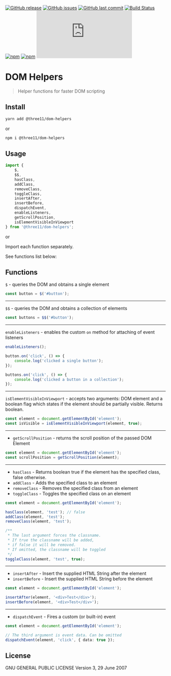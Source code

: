 [![GitHub release](https://img.shields.io/github/release/three11/dom-helpers.svg)](https://github.com/three11/dom-helpers/releases/latest)
[![GitHub issues](https://img.shields.io/github/issues/three11/dom-helpers.svg)](https://github.com/three11/dom-helpers/issues)
[![GitHub last commit](https://img.shields.io/github/last-commit/three11/dom-helpers.svg)](https://github.com/three11/dom-helpers/commits/master)
[![Build Status](https://travis-ci.org/three11/dom-helpers.svg?branch=master)](https://travis-ci.org/three11/dom-helpers)
[![npm](https://img.shields.io/npm/dt/@three11/dom-helpers.svg)](https://www.npmjs.com/package/@three11/dom-helpers)
[![npm](https://img.shields.io/npm/v/@three11/dom-helpers.svg)](https://www.npmjs.com/package/@three11/dom-helpers)
[![Analytics](https://ga-beacon.appspot.com/UA-83446952-1/github.com/three11/dom-helpers/README.md)](https://github.com/three11/dom-helpers/)

# DOM Helpers

> Helper functions for faster DOM scripting

## Install

```sh
yarn add @three11/dom-helpers
```

or

```sh
npm i @three11/dom-helpers
```

## Usage

```typescript
import {
	$,
	$$,
	hasClass,
	addClass,
	removeClass,
	toggleClass,
	insertAfter,
	insertBefore,
	dispatchEvent,
	enableListeners,
	getScrollPosition,
	isElementVisibleInViewport
} from '@three11/dom-helpers';
```

or

Import each function separately.

See functions list below:

## Functions

`$` - queries the DOM and obtains a single element

```typescript
const button = $('#button');
```

---

`$$` - queries the DOM and obtains a collection of elements

```typescript
const buttons = $$('#button');
```

---

`enableListeners` - enables the custom `on` method for attaching of event listeners

```typescript
enableListeners();

button.on('click', () => {
	console.log('clicked a single button');
});

buttons.on('click', () => {
	console.log('clicked a button in a collection');
});
```

---

`isElementVisibleInViewport` - accepts two arguments: DOM element and a boolean flag which states if the element should be partially visible. Returns boolean.

```typescript
const element = document.getElementById('element');
const isVisible = isElementVisibleInViewport(element, true);
```

---

-   `getScrollPosition` - returns the scroll position of the passed DOM Element

```typescript
const element = document.getElementById('element');
const scrollPosition = getScrollPosition(element);
```

---

-   `hasClass` - Returns boolean true if the element has the specified class, false otherwise.
-   `addClass` - Adds the specified class to an element
-   `removeClass` - Removes the specified class from an element
-   `toggleClass` - Toggles the specified class on an element

```typescript
const element = document.getElementById('element');

hasClass(element, 'test'); // false
addClass(element, 'test');
removeClass(element, 'test');

/**
 * The last argument forces the classname.
 * If true the classname will be added,
 * if false it will be removed.
 * If omitted, the classname will be toggled
 */
toggleClass(element, 'test', true);
```

---

-   `insertAfter` - Insert the supplied HTML String after the element
-   `insertBefore` - Insert the supplied HTML String before the element

```typescript
const element = document.getElementById('element');

insertAfter(element, '<div>Test</div>');
insertBefore(element, '<div>Test</div>');
```

---

-   `dispatchEvent` - Fires a custom (or built-in) event

```typescript
const element = document.getElementById('element');

// The third argument is event data. Can be omitted
dispatchEvent(element, 'click', { data: true });
```

## License

GNU GENERAL PUBLIC LICENSE Version 3, 29 June 2007
